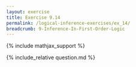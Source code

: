 ```yaml
---
layout: exercise
title: Exercise 9.14
permalink: /logical-inference-exercises/ex_14/
breadcrumb: 9-Inference-In-First-Order-Logic
---
```


{% include mathjax_support %}

<div><i class="arrow-up loader" data-chapter="logical-inference-exercises" data-exercise="ex_14" data-rating="0"></i></div>
{% include_relative question.md %}
